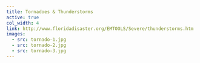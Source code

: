 ```yaml
---
title: Tornadoes & Thunderstorms
active: true
col_width: 4
link: http://www.floridadisaster.org/EMTOOLS/Severe/thunderstorms.htm
images:
  - src: tornado-1.jpg
  - src: tornado-2.jpg
  - src: tornado-3.jpg
---
```

